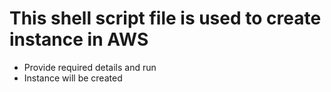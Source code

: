 # This shell script file is used to create instance in AWS 

- Provide required details and run
- Instance will be created
